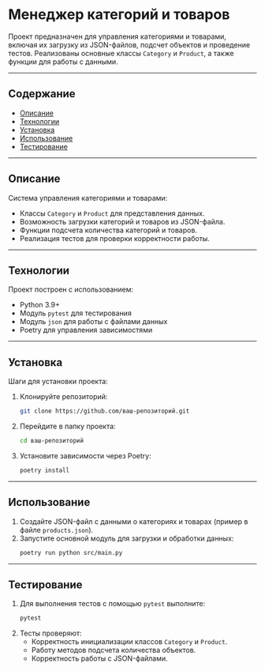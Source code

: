 # Менеджер категорий и товаров

Проект предназначен для управления категориями и товарами, включая их загрузку из JSON-файлов, подсчет объектов и проведение тестов. Реализованы основные классы `Category` и `Product`, а также функции для работы с данными.

---

## Содержание

- [Описание](#описание)
- [Технологии](#технологии)
- [Установка](#установка)
- [Использование](#использование)
- [Тестирование](#тестирование)

---

## Описание

Система управления категориями и товарами:
- Классы `Category` и `Product` для представления данных.
- Возможность загрузки категорий и товаров из JSON-файла.
- Функции подсчета количества категорий и товаров.
- Реализация тестов для проверки корректности работы.

---

## Технологии

Проект построен с использованием:
- Python 3.9+
- Модуль `pytest` для тестирования
- Модуль `json` для работы с файлами данных
- Poetry для управления зависимостями

---

## Установка

Шаги для установки проекта:

1. Клонируйте репозиторий:
   ```bash
   git clone https://github.com/ваш-репозиторий.git
   ```

2. Перейдите в папку проекта:
   ```bash
   cd ваш-репозиторий
   ```

3. Установите зависимости через Poetry:
   ```bash
   poetry install
   ```

---

## Использование

1. Создайте JSON-файл с данными о категориях и товарах (пример в файле `products.json`).
2. Запустите основной модуль для загрузки и обработки данных:
   ```bash
   poetry run python src/main.py
   ```

---

## Тестирование

1. Для выполнения тестов с помощью `pytest` выполните:
   ```bash
   pytest
   ```
2. Тесты проверяют:
   - Корректность инициализации классов `Category` и `Product`.
   - Работу методов подсчета количества объектов.
   - Корректность работы с JSON-файлами.
